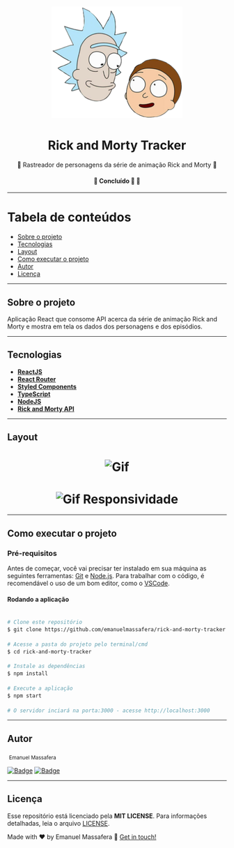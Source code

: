 <h1 align="center">
    <img alt="Launchbase" src="./public/RickAndMorty.png" width="300px" />
</h1>

<h1 align="center">Rick and Morty Tracker</h1>

<p align="center">👾 Rastreador de personagens da série de animação Rick and Morty 👾</p>

<h4 align="center">🚧   Concluído 🚀 🚧</h4>

---

Tabela de conteúdos
=================
<!--ts-->
   * [Sobre o projeto](#-sobre-o-projeto)
   * [Tecnologias](#-tecnologias)
   * [Layout](#-layout)
   * [Como executar o projeto](#-como-executar-o-projeto)
   * [Autor](#-autor)
   * [Licença](#-licenca)
<!--te-->

---

## Sobre o projeto <a name="-sobre-o-projeto" style="text-decoration:none"></a>

Aplicação React que consome API acerca da série de animação Rick and Morty e mostra em tela os dados dos personagens e dos episódios. 

---

## Tecnologias <a name="-tecnologias" style="text-decoration:none"></a>

- **[ReactJS](https://reactjs.org/)**
- **[React Router](https://reactrouter.com/web/guides/quick-start)**
- **[Styled Components](https://styled-components.com/)**
- **[TypeScript](https://www.typescriptlang.org/)**
- **[NodeJS](https://nodejs.org/en/)**
- **[Rick and Morty API](https://rickandmortyapi.com/)**

---

## Layout <a name="-layout" style="text-decoration:none"></a>

<h1 align="center">
    <img alt="Gif" src="./public/RickAndMortyTracker.gif" width="800px" />
</h1>

<h1 align="center">
    <img alt="Gif Responsividade" src="./public/RickAndMortyTrackerResponsive.gif" width="800px" />
</h1>

---

## Como executar o projeto <a name="-como-executar-o-projeto" style="text-decoration:none"></a>

### Pré-requisitos

Antes de começar, você vai precisar ter instalado em sua máquina as seguintes ferramentas:
[Git](https://git-scm.com) e [Node.js](https://nodejs.org/en/). Para trabalhar com o código, é recomendável o uso de um bom editor, como o [VSCode](https://code.visualstudio.com/).

#### Rodando a aplicação

```bash

# Clone este repositório
$ git clone https://github.com/emanuelmassafera/rick-and-morty-tracker.git

# Acesse a pasta do projeto pelo terminal/cmd
$ cd rick-and-morty-tracker

# Instale as dependências
$ npm install

# Execute a aplicação
$ npm start

# O servidor inciará na porta:3000 - acesse http://localhost:3000

```
---

## Autor <a name="-autor" style="text-decoration:none"></a>

<img style="border-radius: 50%;" src="https://avatars1.githubusercontent.com/u/65625500?s=460&u=eb9e300de61698fc8531949a451ce2f0e9da46f9&v=4" width="100px;" alt=""/>
<sub>Emanuel Massafera</sub>

<b></b>

[![Badge](https://img.shields.io/static/v1?label=&message=Emanuel&color=blue&style=flat-square&logo=Linkedin&logoColor=white&link=https://www.linkedin.com/in/emanuelmassafera/)](https://www.linkedin.com/in/emanuelmassafera/) [![Badge](https://img.shields.io/static/v1?label=&message=emanuel301@live.com&color=0078D4&style=flat-square&logo=Microsoft-Outlook&logoColor=white&link=mailto:emanuel301@live.com)](mailto:emanuel301@live.com)

---

## Licença <a name="-licenca" style="text-decoration:none"></a>

Esse repositório está licenciado pela **MIT LICENSE**. Para informações detalhadas, leia o arquivo [LICENSE](https://github.com/emanuelmassafera/rick-and-morty-tracker/blob/master/LICENSE). 

Made with ♥ by Emanuel Massafera :wave: [Get in touch!](https://www.linkedin.com/in/emanuelmassafera/)
